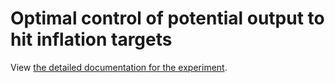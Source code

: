 # Optimal control of potential output to hit inflation targets

View [the detailed documentation for the experiment](documentation.md).